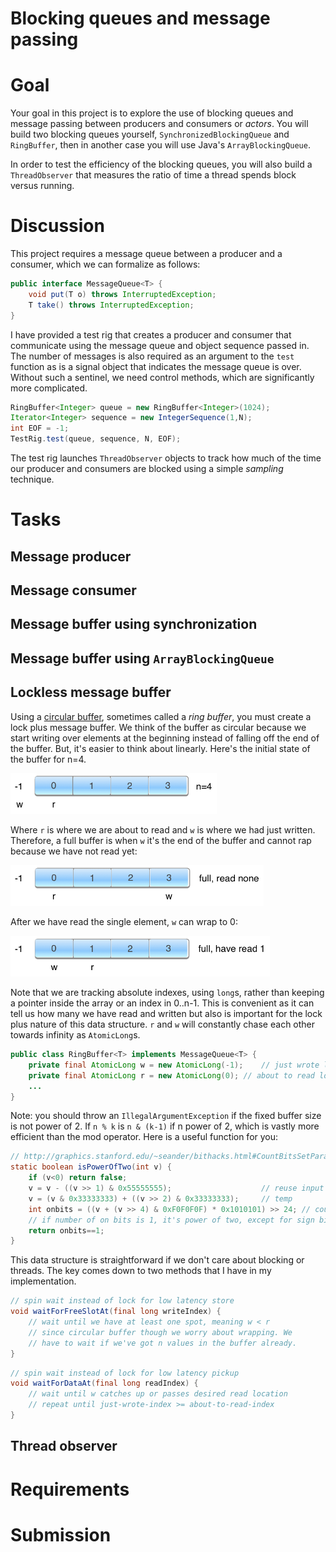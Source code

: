 Blocking queues and message passing
=======

# Goal

Your goal in this project is to explore the use of blocking queues and message passing between producers and consumers or *actors*. You will build two blocking queues yourself, `SynchronizedBlockingQueue` and `RingBuffer`, then in another case you will use Java's `ArrayBlockingQueue`.

In order to test the efficiency of the blocking queues, you will also build a `ThreadObserver` that measures the ratio of time a thread spends block versus running.

# Discussion

This project requires a message queue between a producer and a consumer, which we can formalize as follows:
 
```java
public interface MessageQueue<T> {
	void put(T o) throws InterruptedException;
	T take() throws InterruptedException;
}
```

I have provided a test rig that creates a producer and consumer that communicate using the message queue and object sequence passed in. The number of messages is also required as an argument to the `test` function as is a signal object that indicates the message queue is over. Without such a sentinel, we need control methods, which are significantly more complicated.

```java
RingBuffer<Integer> queue = new RingBuffer<Integer>(1024);
Iterator<Integer> sequence = new IntegerSequence(1,N);
int EOF = -1;
TestRig.test(queue, sequence, N, EOF);
```

The test rig launches `ThreadObserver` objects to track how much of the time our producer and consumers are blocked using a simple *sampling* technique.

# Tasks

## Message producer

## Message consumer

## Message buffer using synchronization

## Message buffer using `ArrayBlockingQueue`

## Lockless message buffer

Using a [circular buffer](http://en.wikipedia.org/wiki/Circular_buffer), sometimes called a *ring buffer*, you must create a lock plus message buffer. We think of the buffer as circular because we start writing over elements at the beginning instead of falling off the end of the buffer. But, it's easier to think about linearly. Here's the initial state of the buffer for n=4.

<img src="figures/ring-init.png" width=330>

Where `r` is where we are about to read and `w` is where we had just written. Therefore, a full buffer is when `w` it's the end of the buffer and cannot rap because we have not read yet:

<img src="figures/ring-full.png" width=405>

After we have read the single element, `w` can wrap to 0:

<img src="figures/ring-full-read-1.png" width=415>

Note that we are tracking absolute indexes, using `long`s, rather than keeping a pointer inside the array or an index in 0..n-1. This is convenient as it can tell us how many we have read and written but also is important for the lock plus nature of this data structure. `r` and `w` will constantly chase each other towards infinity as `AtomicLong`s.

```java
public class RingBuffer<T> implements MessageQueue<T> {
	private final AtomicLong w = new AtomicLong(-1);	// just wrote location
	private final AtomicLong r = new AtomicLong(0);	// about to read location
	...
}
```

Note: you should throw an `IllegalArgumentException` if the fixed buffer size is not power of 2.  If `n % k` is `n & (k-1)` if n power of 2, which is vastly more efficient than the mod operator. Here is a useful function for you:

```java
// http://graphics.stanford.edu/~seander/bithacks.html#CountBitsSetParallel
static boolean isPowerOfTwo(int v) {
	if (v<0) return false;
	v = v - ((v >> 1) & 0x55555555);                    // reuse input as temporary
	v = (v & 0x33333333) + ((v >> 2) & 0x33333333);     // temp
	int onbits = ((v + (v >> 4) & 0xF0F0F0F) * 0x1010101) >> 24; // count
	// if number of on bits is 1, it's power of two, except for sign bit
	return onbits==1;
}
```

This data structure is straightforward if we don't care about blocking or threads. The key comes down to two methods that I have in my implementation.

```java
// spin wait instead of lock for low latency store
void waitForFreeSlotAt(final long writeIndex) {
	// wait until we have at least one spot, meaning w < r
	// since circular buffer though we worry about wrapping. We
	// have to wait if we've got n values in the buffer already.
}
```

```java
// spin wait instead of lock for low latency pickup
void waitForDataAt(final long readIndex) {
	// wait until w catches up or passes desired read location
	// repeat until just-wrote-index >= about-to-read-index
}
```

## Thread observer

# Requirements

# Submission